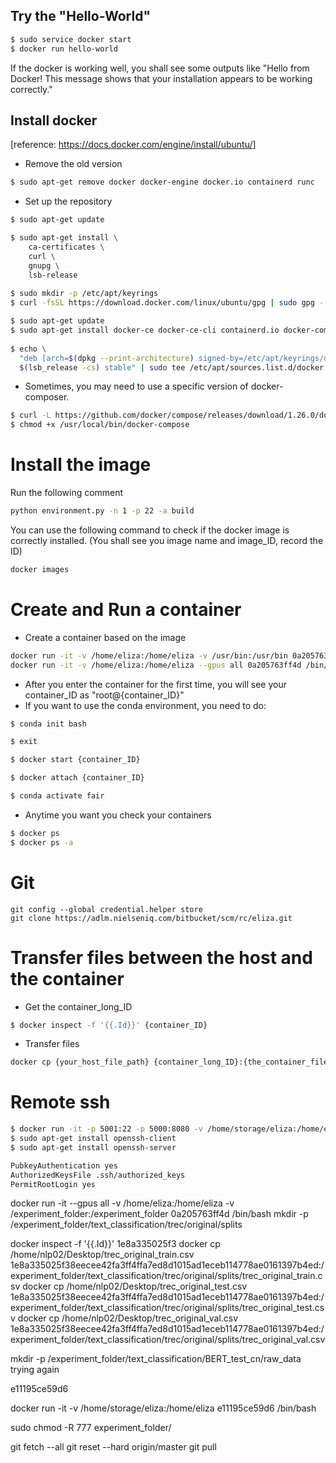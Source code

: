 ## Try the "Hello-World"

```bash
$ sudo service docker start 
$ docker run hello-world
```

If the docker is working well, you shall see some outputs like "Hello from Docker! This message shows that your installation appears to be working correctly."

## Install docker

[reference: https://docs.docker.com/engine/install/ubuntu/]

- Remove the old version

```bash
$ sudo apt-get remove docker docker-engine docker.io containerd runc
```

- Set up the repository

```bash
$ sudo apt-get update

$ sudo apt-get install \
    ca-certificates \
    curl \
    gnupg \
    lsb-release
  
$ sudo mkdir -p /etc/apt/keyrings
$ curl -fsSL https://download.docker.com/linux/ubuntu/gpg | sudo gpg --dearmor -o /etc/apt/keyrings/docker.gpg

$ sudo apt-get update
$ sudo apt-get install docker-ce docker-ce-cli containerd.io docker-compose-plugin
 
$ echo \
  "deb [arch=$(dpkg --print-architecture) signed-by=/etc/apt/keyrings/docker.gpg] https://download.docker.com/linux/ubuntu \
  $(lsb_release -cs) stable" | sudo tee /etc/apt/sources.list.d/docker.list > /dev/null

```

- Sometimes, you may need to use a specific version of docker-composer.

```bash
$ curl -L https://github.com/docker/compose/releases/download/1.26.0/docker-compose-`uname -s`-`uname -m` -o /usr/local/bin/docker-compose
$ chmod +x /usr/local/bin/docker-compose
```

# Install the image

Run the following comment

```bash
python environment.py -n 1 -p 22 -a build
```

You can use the following command to check if the docker image is correctly installed. (You shall see you image name and image_ID, record the ID)

```bash
docker images
```

# Create and Run a container

- Create a container based on the image

```bash
docker run -it -v /home/eliza:/home/eliza -v /usr/bin:/usr/bin 0a205763ff4d /bin/bash
docker run -it -v /home/eliza:/home/eliza --gpus all 0a205763ff4d /bin/bash
```

- After you enter the container for the first time, you will see your container_ID as "root@{container_ID}"
- If you want to use the conda environment, you need to do:

```bash
$ conda init bash

$ exit

$ docker start {container_ID}

$ docker attach {container_ID}

$ conda activate fair
```

- Anytime you want you check your containers

```bash
$ docker ps
$ docker ps -a
```

# Git

```
git config --global credential.helper store
git clone https://adlm.nielseniq.com/bitbucket/scm/rc/eliza.git
```

# Transfer files between the host and the container

- Get the container_long_ID

```bash
$ docker inspect -f '{{.Id}}' {container_ID}
```

- Transfer files

```bash
docker cp {your_host_file_path} {container_long_ID}:{the_container_file_path}
```

# Remote ssh

```bash
$ docker run -it -p 5001:22 -p 5000:8080 -v /home/storage/eliza:/home/eliza e11195ce59d6 /bin/bash
$ sudo apt-get install openssh-client
$ sudo apt-get install openssh-server

PubkeyAuthentication yes
AuthorizedKeysFile .ssh/authorized_keys
PermitRootLogin yes
```

docker run -it --gpus all -v /home/eliza:/home/eliza -v /experiment_folder:/experiment_folder 0a205763ff4d /bin/bash
mkdir -p /experiment_folder/text_classification/trec/original/splits

docker inspect -f '{{.Id}}' 1e8a335025f3
docker cp /home/nlp02/Desktop/trec_original_train.csv 1e8a335025f38eecee42fa3ff4ffa7ed8d1015ad1eceb114778ae0161397b4ed:/experiment_folder/text_classification/trec/original/splits/trec_original_train.csv
docker cp /home/nlp02/Desktop/trec_original_test.csv 1e8a335025f38eecee42fa3ff4ffa7ed8d1015ad1eceb114778ae0161397b4ed:/experiment_folder/text_classification/trec/original/splits/trec_original_test.csv
docker cp /home/nlp02/Desktop/trec_original_val.csv 1e8a335025f38eecee42fa3ff4ffa7ed8d1015ad1eceb114778ae0161397b4ed:/experiment_folder/text_classification/trec/original/splits/trec_original_val.csv

mkdir -p /experiment_folder/text_classification/BERT_test_cn/raw_data
trying again

e11195ce59d6

docker run -it -v /home/storage/eliza:/home/eliza e11195ce59d6 /bin/bash

sudo chmod -R 777 experiment_folder/


git fetch --all
git reset --hard origin/master
git pull